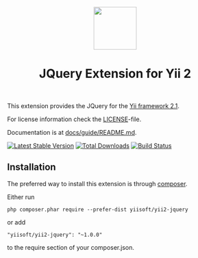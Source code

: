 <p align="center">
    <a href="https://github.com/yiisoft" target="_blank">
        <img src="https://avatars0.githubusercontent.com/u/993323" height="100px">
    </a>
    <h1 align="center">JQuery Extension for Yii 2</h1>
    <br>
</p>

This extension provides the JQuery for the [Yii framework 2.1](http://www.yiiframework.com).

For license information check the [LICENSE](LICENSE.md)-file.

Documentation is at [docs/guide/README.md](docs/guide/README.md).

[![Latest Stable Version](https://poser.pugx.org/yiisoft/yii2-jquery/v/stable.png)](https://packagist.org/packages/yiisoft/yii2-jquery)
[![Total Downloads](https://poser.pugx.org/yiisoft/yii2-jquery/downloads.png)](https://packagist.org/packages/yiisoft/yii2-jquery)
[![Build Status](https://travis-ci.org/yiisoft/yii2-jquery.svg?branch=master)](https://travis-ci.org/yiisoft/yii2-jquery)


Installation
------------

The preferred way to install this extension is through [composer](http://getcomposer.org/download/).

Either run

```
php composer.phar require --prefer-dist yiisoft/yii2-jquery
```

or add

```
"yiisoft/yii2-jquery": "~1.0.0"
```

to the require section of your composer.json.
